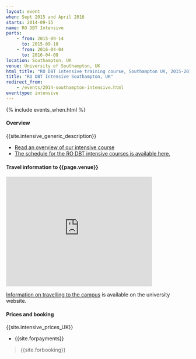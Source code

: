 ```yaml
---
layout: event
when: Sept 2015 and April 2016
starts: 2014-09-15
name: RO DBT Intensive
parts:
    - from: 2015-09-14
      to: 2015-09-18
    - from: 2016-04-04
      to: 2016-04-08
location: Southampton, UK
venue: University of Southampton, UK
html_title: "RO DBT intensive training course, Southampton UK, 2015-2016"
title: "RO DBT Intensive Southampton, UK"
redirect_from:
    - /events/2014-southampton-intensive.html
eventtype: intensive
---
```



{% include events_when.html %}


#### Overview

{{site.intensive_generic_description}}

- [Read an overview of our intensive course](/training/intensive.html)
- [The schedule for the RO DBT intensive courses is available here.](/training/intensive/timetable.html)



#### Travel information to {{page.venue}}


<iframe src="https://www.google.com/maps/embed?pb=!1m18!1m12!1m3!1d2514.349890900796!2d-1.3966380000000034!3d50.93574199999999!2m3!1f0!2f0!3f0!3m2!1i1024!2i768!4f13.1!3m3!1m2!1s0x487473f58304cebf%3A0x50cabc792a027365!2sUniversity+of+Southampton+Highfield+Campus!5e0!3m2!1sen!2suk!4v1408541711026" width="400" height="300" frameborder="0" style="border:0"></iframe>

[Information on travelling to the campus](http://www.southampton.ac.uk/visitus/campuses/highfield.html) is available on the university website.


#### Prices and booking

{{site.intensive_prices_UK}}
- {{site.forpayments}}

> {{site.forbooking}}






